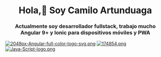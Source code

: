 <div id="header" align="center">
    <h1 align="center">Hola,👋 Soy Camilo Artunduaga</h1>
    <h3 align="center">Actualmente soy desarrollador fullstack, trabajo mucho Angular 9+ y Ionic para dispositivos móviles y PWA</h3>
</div>


[![2048px-Angular-full-color-logo-svg.png](https://i.postimg.cc/fTDpDBL7/2048px-Angular-full-color-logo-svg.png)](https://postimg.cc/z320kwT3) [![174854.png](https://i.postimg.cc/wjJwNN7x/174854.png)](https://postimg.cc/0zkGRbYh) [![Java-Script-logo.png](https://i.postimg.cc/5N8zqSqr/Java-Script-logo.png)](https://postimg.cc/9rFzcTkP)

